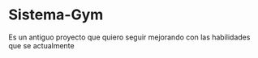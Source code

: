 # Sistema-Gym
Es un antiguo proyecto que quiero seguir mejorando con las habilidades que se actualmente 
